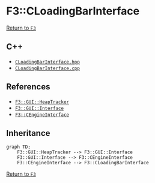 # F3::CLoadingBarInterface

[Return to `F3`](/docs/F3.md)

## C++

- [`CLoadingBarInterface.hpp`](/c++/include/CLoadingBarInterface.hpp)
- [`CLoadingBarInterface.cpp`](/c++/source/CLoadingBarInterface.cpp)

## References

- [`F3::GUI::HeapTracker`](/docs/F3/GUI/HeapTracker.md)
- [`F3::GUI::Interface`](/docs/F3/GUI/Interface.md)
- [`F3::CEngineInterface`](/docs/F3/CEngineInterface.md)

## Inheritance

```mermaid
graph TD;
    F3::GUI::HeapTracker --> F3::GUI::Interface
    F3::GUI::Interface --> F3::CEngineInterface
    F3::CEngineInterface --> F3::CLoadingBarInterface
```

[Return to `F3`](/docs/F3.md)